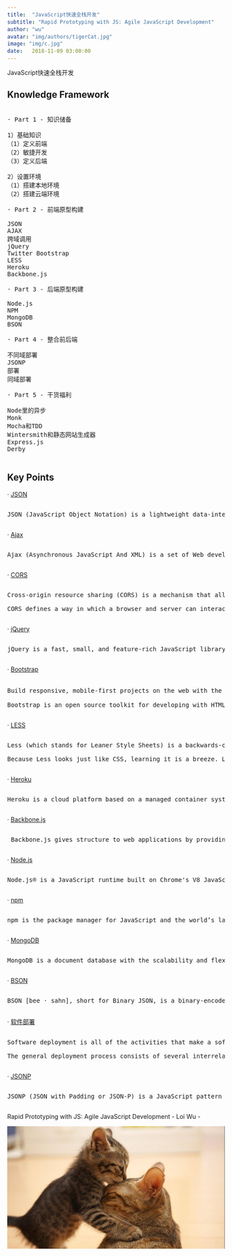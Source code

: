 ```yaml
---
title:  "JavaScript快速全栈开发"
subtitle: "Rapid Prototyping with JS: Agile JavaScript Development"
author: "wu"
avatar: "img/authors/tigerCat.jpg"
image: "img/c.jpg"
date:   2018-11-09 03:00:00
---
```


JavaScript快速全栈开发

## Knowledge Framework

<pre>

· Part 1 - 知识储备

1）基础知识
（1）定义前端
（2）敏捷开发
（3）定义后端

2）设置环境
（1）搭建本地环境
（2）搭建云端环境

· Part 2 - 前端原型构建

JSON
AJAX
跨域调用
jQuery
Twitter Bootstrap
LESS
Heroku
Backbone.js

· Part 3 - 后端原型构建

Node.js
NPM
MongoDB
BSON

· Part 4 - 整合前后端

不同域部署
JSONP
部署
同域部署

· Part 5 - 干货福利

Node里的异步
Monk
Mocha和TDD
Wintersmith和静态网站生成器
Express.js
Derby

</pre>

## Key Points

· [JSON](https://www.json.org/)

<pre>

JSON (JavaScript Object Notation) is a lightweight data-interchange format.

</pre>

· [Ajax](http://www.adaptivepath.org/ideas/ajax-new-approach-web-applications/)

<pre>

Ajax (Asynchronous JavaScript And XML) is a set of Web development techniques using many Web technologies on the client side to create asychronous Web applications.

</pre>

· [CORS](https://en.wikipedia.org/wiki/Cross-origin_resource_sharing)

<pre>

Cross-origin resource sharing (CORS) is a mechanism that allows restricted resources on a web page to be requested from another domain outside the domain from which the first resource was served.[1] A web page may freely embed cross-origin images, stylesheets, scripts, iframes, and videos.[2] Certain "cross-domain" requests, notably Ajax requests, are forbidden by default by the same-origin security policy.

CORS defines a way in which a browser and server can interact to determine whether or not it is safe to allow the cross-origin request.[3] It allows for more freedom and functionality than purely same-origin requests, but is more secure than simply allowing all cross-origin requests. The specification for CORS was originally published as a W3C Recommendation[4] but that document is obsolete.[5] The current actively-maintained specification that defines CORS is WHATWG's Fetch Living Standard.[6] 

</pre>

· [jQuery](https://jquery.com/)

<pre>

jQuery is a fast, small, and feature-rich JavaScript library. It makes things like HTML document traversal and manipulation, event handling, animation, and Ajax much simpler with an easy-to-use API that works across a multitude of browsers. With a combination of versatility and extensibility, jQuery has changed the way that millions of people write JavaScript.

</pre>

· [Bootstrap](https://getbootstrap.com/)

<pre>

Build responsive, mobile-first projects on the web with the world's most popular front-end component library (Bootstrap自己说的).

Bootstrap is an open source toolkit for developing with HTML, CSS and JS. Quickly prototype the ideas or build the entire app with the Sass variables and mixins, responsive grid system, extensive prebuilt components, and powerful plugins built on jQuery.

</pre>

· [LESS](http://lesscss.org/)

<pre>

Less (which stands for Leaner Style Sheets) is a backwards-compatible language extension for CSS. This is the official documentation for Less, the language and Less.js, the JavaScript tool that converts your Less styles to CSS styles.

Because Less looks just like CSS, learning it is a breeze. Less only makes a few convenient additions to the CSS language, which is one of the reasons it can be learned so quickly.

</pre>

· [Heroku](https://www.heroku.com/)

<pre>

Heroku is a cloud platform based on a managed container system, with integrated data services and powerful ecosystem, for deploying and runnding modern apps.

</pre>

· [Backbone.js](http://backbonejs.org/)

<pre>

 Backbone.js gives structure to web applications by providing models with key-value binding and custom events, collections with a rich API of enumerable functions, views with declarative event handling, and connects it all to your existing API over a RESTful JSON interface.

</pre>

· [Node.js](https://nodejs.org/en/)

<pre>

Node.js® is a JavaScript runtime built on Chrome's V8 JavaScript engine.

</pre>

· [npm](https://www.npmjs.com/)

<pre>

npm is the package manager for JavaScript and the world’s largest software registry. Discover packages of reusable code — and assemble them in powerful new ways.

</pre>

· [MongoDB](https://www.mongodb.com/what-is-mongodb)

<pre>

MongoDB is a document database with the scalability and flexibility that you want with the querying and indexing that you need.

</pre>

· [BSON](http://bsonspec.org/)

<pre>

BSON [bee · sahn], short for Bin­ary JSON, is a bin­ary-en­coded seri­al­iz­a­tion of JSON-like doc­u­ments. Like JSON, BSON sup­ports the em­bed­ding of doc­u­ments and ar­rays with­in oth­er doc­u­ments and ar­rays. BSON also con­tains ex­ten­sions that al­low rep­res­ent­a­tion of data types that are not part of the JSON spec. For ex­ample, BSON has a Date type and a BinData type.

</pre>

· [软件部署](https://en.wikipedia.org/wiki/Software_deployment)

<pre>

Software deployment is all of the activities that make a software system available for use.

The general deployment process consists of several interrelated activities with possible transitions between them. These activities can occur at the producer side or at the consumer side or both. Because every software system is unique, the precise processes or procedures within each activity can hardly be defined. Therefore, "deployment" should be interpreted as a general process that has to be customized according to specific requirements or characteristics. 

</pre>

· [JSONP](https://en.wikipedia.org/wiki/JSONP)

<pre>

JSONP (JSON with Padding or JSON-P) is a JavaScript pattern to request data by loading a script tag. JSONP enables sharing of data bypassing same-origin policy.

</pre>


 Rapid Prototyping with JS: Agile JavaScript Development - Loi Wu -

<div class="scale"><img src="img/hugkiss.jpg"  alt="λanguage" /></div>



